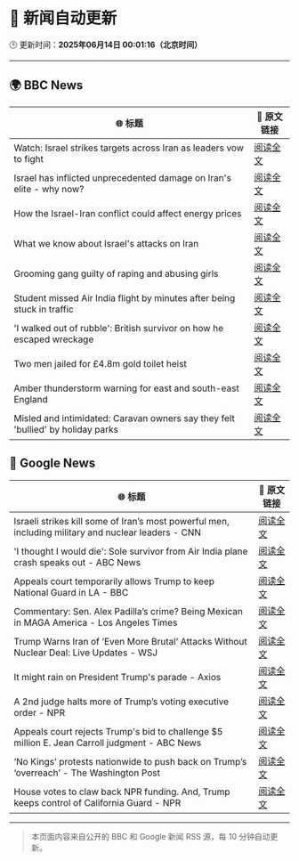 # 🧠 新闻自动更新

🕒 更新时间：**2025年06月14日 00:01:16（北京时间）**

---

## 🌍 BBC News

| 🌐 标题 | 🔗 原文链接 |
|--------|-------------|
| Watch: Israel strikes targets across Iran as leaders vow to fight | [阅读全文](https://www.bbc.com/news/videos/czdy9nj73l8o) |
| Israel has inflicted unprecedented damage on Iran's elite - why now? | [阅读全文](https://www.bbc.com/news/articles/c4g3nz1p9wdo) |
| How the Israel-Iran conflict could affect energy prices | [阅读全文](https://www.bbc.com/news/articles/cg5vr2rvzg4o) |
| What we know about Israel's attacks on Iran | [阅读全文](https://www.bbc.com/news/articles/cdj9vj8glg2o) |
| Grooming gang guilty of raping and abusing girls | [阅读全文](https://www.bbc.com/news/articles/cdd2rld9mj2o) |
| Student missed Air India flight by minutes after being stuck in traffic | [阅读全文](https://www.bbc.com/news/articles/cvgv26zz5wzo) |
| 'I walked out of rubble': British survivor on how he escaped wreckage | [阅读全文](https://www.bbc.com/news/articles/cd901xn4001o) |
| Two men jailed for £4.8m gold toilet heist | [阅读全文](https://www.bbc.com/news/articles/cgeg39vr3j3o) |
| Amber thunderstorm warning for east and south-east England | [阅读全文](https://www.bbc.com/news/articles/c93lrqk60geo) |
| Misled and intimidated: Caravan owners say they felt 'bullied' by holiday parks | [阅读全文](https://www.bbc.com/news/articles/c2016lxnepno) |

## 📰 Google News

| 🌐 标题 | 🔗 原文链接 |
|--------|-------------|
| Israeli strikes kill some of Iran’s most powerful men, including military and nuclear leaders - CNN | [阅读全文](https://news.google.com/rss/articles/CBMijwFBVV95cUxPR1hweXVNZmV6VlJYN21PUUU3UTJXelVVNFZSWGdFUk1VcEJPeWw0czBBRHlEYXlSdjFwNUN1N3BBTndYMFZCNlZLUC1BX1REM0VMMERyZGlmQTJIUUhiLUU3S2JwT2loSGlqR3h6MGc4WGtGZldicWk5QWpsTkZhb2dwWUNVd3hBWjlkaTRQZ9IBlAFBVV95cUxQSFdYdlByVHFzRXRSSHhoSlB6WlpxUF9CcGpnYWhqUmRrZjh3M2NYTHJLUjFkYm1GcHU5UXp2VVRsdGMycmdKZzNSNWhJbGxaNnY4NHpSUHpRbm5oT0lFSDhmbmQtRnFlMmJXM3ZSQzBXN0RtOTJBS04zTlNnaUdGVlR5RjRTeDlXVURRTEl4aU1UWWkx?oc=5) |
| 'I thought I would die': Sole survivor from Air India plane crash speaks out - ABC News | [阅读全文](https://news.google.com/rss/articles/CBMipgFBVV95cUxOOGJxcUd4Z0pOemtZQjFyeGJITkRaMVdaZk8wdTNZNVJhU2lPN1NtdGJhdWtVRFNaTFp3Ni1rRURSQjl0dERLOTZScGxrWkJBcGdROUhCSlNHVzcya0c2UHdtQXVBR3lwMjZXYm8tcXBIeW5aeWFBak1ZVVEyMzlnYlFiazBrS21vejdsaEhBZXZ5Q2c4OGphZW4xYXNmWERlS3hVSmxB0gGrAUFVX3lxTFB5VmlQcXgyWll3V3EzR2NDQUdLNnZXNlJjT0VhVW1US3NmOUVHUWZxS2hpajJnalpFeTV3bUJvYzkxdDFzMHB1azdQVzdPU1c2QnlWVFBqMkJhUUtxcWt0UVZVdHRfNXFzQktNUGR0SlVObWgwZnowaGFXaWJTTm5PckwwWndEUnBJdUpmelVWeGNFSWEzdEVCLVhaSzE1TUNkaU5HVFRxTzhSbw?oc=5) |
| Appeals court temporarily allows Trump to keep National Guard in LA - BBC | [阅读全文](https://news.google.com/rss/articles/CBMiWkFVX3lxTFA3QkRZTHJ1UVdieFFqX2g3VDhRUU10X3ZrQXdXMC1QR0hrcHBiMm1UVkFFaG1yMm55dnItZTlzSmhzNU9KWFlSM3JUUU43ZmNDSnhCcnRLNXVTQdIBX0FVX3lxTE9SLTdSVGpyNVprZTZQVHpUVVBoUWxhTHVhYU8taS1BcnI1ZmJFZlNqdHRYZjVkOXJmdS00eldQMlBnZ1ZCRE80VUo0dHJYX1pYVk1DRnBqQWVJSlNSbnFz?oc=5) |
| Commentary: Sen. Alex Padilla’s crime? Being Mexican in MAGA America - Los Angeles Times | [阅读全文](https://news.google.com/rss/articles/CBMiqAFBVV95cUxQeXpJN3F1bEhVYS1WS1k3NU9jV2dMSG5jYkFOZGNBT1F3QURmbDNyNXNNTGtTcm9KTWxQU3VOa2txbXNuWlJXcGhob1h1UHRmdDNJMi0wWHNESmNOdGRTOEtCZnRPbGlmOWgtZGFPQUlTUFdfcWFJWmxmN3ZXMkM3ak9JOHU0TzFwSzh4Y2RnYkliUDZ2R3pkb2hEQ0VlWUswX19ISXJtY2w?oc=5) |
| Trump Warns Iran of ‘Even More Brutal’ Attacks Without Nuclear Deal: Live Updates - WSJ | [阅读全文](https://news.google.com/rss/articles/CBMibEFVX3lxTE9mcXRITk41WGZWTEdiQ2xlV1czVDV1LVd0a1dyNVFySnc1NU1NeTA3Zk9wUnU3NkV0SHZSb2FwdGpvbkhTZU5veVI0VzNQQWplek5UWHZyUW8td2xXRThSanVDR0dBQm5fYXp3Yg?oc=5) |
| It might rain on President Trump's parade - Axios | [阅读全文](https://news.google.com/rss/articles/CBMifEFVX3lxTE9aRzZWQ2VLbndVblVJQ2FQR2FNUXh2WmhuWEJreFItZzE4MENhS0xZb1JCQ2s3N0s2aFZncTdaY0xEY2o4TFZweVpmSHRZd0w3TlVXWHk5Yjcxc2tPa0ZPQWtTQVVZbXJDMmxXMWMyem5NZmRObmJyVlhpS2M?oc=5) |
| A 2nd judge halts more of Trump’s voting executive order - NPR | [阅读全文](https://news.google.com/rss/articles/CBMiigFBVV95cUxNNm9vSE85R3BRRDdkaVFGQmtfbkRHdTd1djY3UnFoeE9ncjBib3JCWmE1SkJGOXUtRzZ6eVR1NmowVHNDVEFHcTZhRnhqUHUzTUZkTWVUdkNZLUZFc0lERkkwcmJvNzVPbTlpS3daZzRCcl9Tekxyb0ZEd054T2VycGdMYnZpWENXWVE?oc=5) |
| Appeals court rejects Trump's bid to challenge $5 million E. Jean Carroll judgment - ABC News | [阅读全文](https://news.google.com/rss/articles/CBMinAFBVV95cUxOb25qeGlUOUlscU8xa3V3cEVITEQ2UDJSMmR2VzRpTDZfcnU3OHR3VjU3WHhFRDRSMWhCNnh0OVdfd1BjWTFSajdWdUxPbFROYjJnTnQyNkhwY0ZSaXFRSmtMdmhlQmplOVMzNmdFb2RpTE5FOXJOb3U4QmQ1LUxWblJ1SHFLMlRodXpub0hzSVllcVJUYzBnWkdGamrSAaIBQVVfeXFMTmR5VFpsWi16VWRaeHI5M3Jyc3g1YjdwM3NwR3hIUmN1b1g2UHU4ZTRud2FBc25oNG1ZZW9EZTdYR2FPSmRnQlp3cktTX3NfWS13eG4zUHg3TDluMDJTcDNoeS05czFkb056cHZDTllxNmJxWVBEVUJYLUU1ZWlpQzE4X210dnNmZVcwUUpkVXZma0hoa2R1aU1WLS1BMHhaUWdR?oc=5) |
| ‘No Kings’ protests nationwide to push back on Trump’s ‘overreach’ - The Washington Post | [阅读全文](https://news.google.com/rss/articles/CBMikwFBVV95cUxNYjNucG9GVEg1UjNkbHJYaURSaE4xUjFJd2pVX2J2Uk9xdHNSU3NQb09GTHdHSDh4di1NZXpxalgxcGc0ZVRaeXFLYmkzbEFwLVdqM0c1aHI3SUZMcTgyYVBvLUZTcjdnTUQxVTdjd0E5a1BXQnVMMWZrTGt4bzhwODhDVGZFV2NOeEtoOGRRY18xOVk?oc=5) |
| House votes to claw back NPR funding. And, Trump keeps control of California Guard - NPR | [阅读全文](https://news.google.com/rss/articles/CBMizwFBVV95cUxORVFBNG1GV3JhTFVVLWgtTHd3QnlObUVlUjJLR3FadmlTRDBiNXdsc19weFhiOEEtTWNBU2M2Y1V4TS1XTHB2Skt2OXJZQnZPSTM0OFBMeS04YWYwUjl2WXQ5QmdtWUJGZTJZQWkwWF9sQlNST0FpdzRRdGRqM3MwX01DQ0NEVVp3amU0SXNSY2owZ2RnYmthVEFGaWNQd0llMnFiamd2ZDE1b09jbGdubXhoRWdveVZCeDQ5Zk1MV1Q0dG1KSVlPR21MS3hyZEk?oc=5) |

---
> 本页面内容来自公开的 BBC 和 Google 新闻 RSS 源，每 10 分钟自动更新。